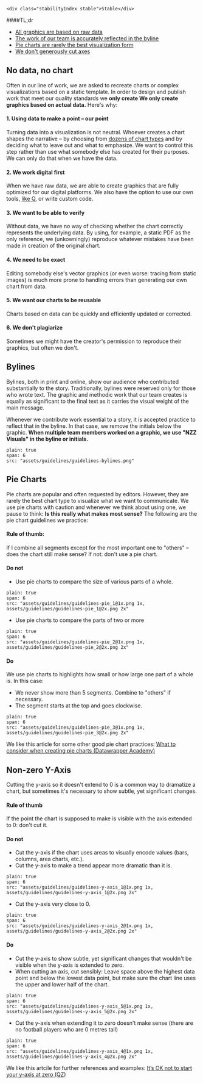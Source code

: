 ```html|span-1,no-source,plain
<div class="stabilityIndex stable">Stable</div>
```

####TL;dr
- [All graphics are based on raw data](https://nzzdev.github.io/Storytelling-Styleguide/#/charts-guidelines?a=no-data-no-chart)
- [The work of our team is accurately reflected in the byline](https://nzzdev.github.io/Storytelling-Styleguide/#/charts-guidelines?a=bylines)
- [Pie charts are rarely the best visualization form](https://nzzdev.github.io/Storytelling-Styleguide/#/charts-guidelines?a=pie-charts)
- [We don't generously cut axes](https://nzzdev.github.io/Storytelling-Styleguide/#/charts-guidelines?a=non-zero-y-axis)


## No data, no chart
Often in our line of work, we are asked to recreate charts or complex visualizations based on a static template. In order to design and publish work that meet our quality standards we **only create We only create graphics based on actual data.** Here's why:

#### 1. Using data to make a point – our point
Turning data into a visualization is not neutral. Whoever creates a chart shapes the narrative – by choosing from [dozens of chart types](https://github.com/ft-interactive/chart-doctor/tree/master/visual-vocabulary) and by deciding what to leave out and what to emphasize. We want to control this step rather than use what somebody else has created for their purposes. We can only do that when we have the data.

#### 2. We work digital first
When we have raw data, we are able to create graphics that are fully optimized for our digital platforms. We also have the option to use our own tools, [like Q](https://q.st.nzz.ch/), or write custom code.

#### 3. We want to be able to verify
Without data, we have no way of checking whether the chart correctly represents the underlying data. By using, for example, a static PDF as the only reference, we (unkowningly) reproduce whatever mistakes have been made in creation of the original chart.

#### 4. We need to be exact
Editing somebody else's vector graphics (or even worse: tracing from static images) is much more prone to handling errors than generating our own chart from data.

#### 5. We want our charts to be reusable
Charts based on data can be quickly and efficiently updated or corrected.

#### 6. We don't plagiarize
Sometimes we might have the creator's permission to reproduce their graphics, but often we don't.


## Bylines
Bylines, both in print and online, show our audience who contributed substantially to the story. Traditionally, bylines were reserved only for those who wrote text. The graphic and methodic work that our team creates is equally as significant to the final text as it carries the visual weight of the main message.

Whenever we contribute work essential to a story, it is accepted practice to reflect that in the byline. In that case, we remove the initials below the graphic. **When multiple team members worked on a graphic, we use "NZZ Visuals" in the byline or initials.**


```image
plain: true
span: 6
src: "assets/guidelines/guidelines-bylines.png"
```



## Pie Charts
Pie charts are popular and often requested by editors. However, they are rarely the best chart type to visualize what we want to communicate. We use pie charts with caution and whenever we think about using one, we pause to think: **Is this really what makes most sense?** The following are the pie chart guidelines we practice:

#### Rule of thumb:
If I combine all segments except for the most important one to "others" – does the chart still make sense?  If not: don't use a pie chart.

#### Do not

- Use pie charts to compare the size of various parts of a whole.

```image
plain: true
span: 6
src: "assets/guidelines/guidelines-pie_1@1x.png 1x, assets/guidelines/guidelines-pie_1@2x.png 2x"
```

- Use pie charts to compare the parts of two or more

```image
plain: true
span: 6
src: "assets/guidelines/guidelines-pie_2@1x.png 1x, assets/guidelines/guidelines-pie_2@2x.png 2x"
```

#### Do

We use pie charts to highlights how small or how large one part of a whole is.
In this case:
- We never show more than 5 segments. Combine to "others" if necessary.
- The segment starts at the top and goes clockwise.

```image
plain: true
span: 6
src: "assets/guidelines/guidelines-pie_3@1x.png 1x, assets/guidelines/guidelines-pie_3@2x.png 2x"
```

We like this article for some other good pie chart practices: [What to consider when creating pie charts (Datawrapper Academy)](https://academy.datawrapper.de/article/127-what-to-consider-when-creating-a-pie-chart)

## Non-zero Y-Axis

Cutting the y-axis so it doesn't extend to 0 is a common way to dramatize a chart, but sometimes it's necessary to show subtle, yet significant changes.

#### Rule of thumb

If the point the chart is supposed to make is visible with the axis extended to 0: don't cut it.

#### Do not

- Cut the y-axis if the chart uses areas to visually encode values (bars, columns, area charts, etc.).
- Cut the y-axis to make a trend appear more dramatic than it is.

```image
plain: true
span: 6
src: "assets/guidelines/guidelines-y-axis_1@1x.png 1x, assets/guidelines/guidelines-y-axis_1@2x.png 2x"
```

- Cut the y-axis very close to 0.

```image
plain: true
span: 6
src: "assets/guidelines/guidelines-y-axis_2@1x.png 1x, assets/guidelines/guidelines-y-axis_2@2x.png 2x"
```

#### Do

- Cut the y-axis to show subtle, yet significant changes that wouldn't be visible when the y-axis is extended to zero.
- When cutting an axis, cut sensibly: Leave space above the highest data point and below the lowest data point, but make sure the chart line uses the upper and lower half of the chart.

```image
plain: true
span: 6
src: "assets/guidelines/guidelines-y-axis_5@1x.png 1x, assets/guidelines/guidelines-y-axis_5@2x.png 2x"
```

- Cut the y-axis when extending it to zero doesn't make sense (there are no football players who are 0 metres tall)

```image
plain: true
span: 6
src: "assets/guidelines/guidelines-y-axis_4@1x.png 1x, assets/guidelines/guidelines-y-axis_4@2x.png 2x"
```

We like this artcile for further references and examples: [It’s OK not to start your y-axis at zero (QZ)](https://qz.com/418083/its-ok-not-to-start-your-y-axis-at-zero/)

